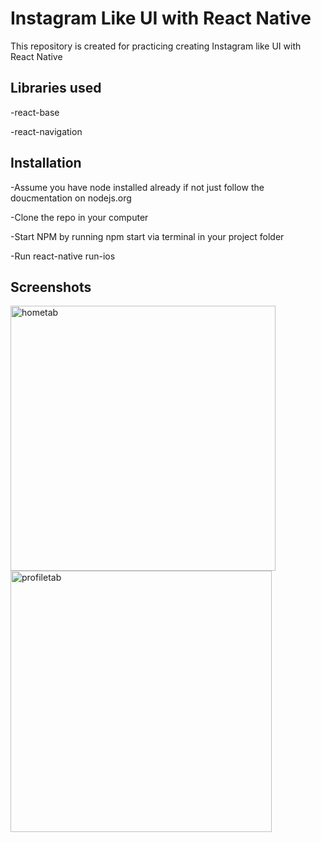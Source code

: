 # Instagram Like UI with React Native
This repository is created for practicing creating Instagram like UI with React Native

## Libraries used
-react-base

-react-navigation

## Installation
  -Assume you have node installed already if not just follow the doucmentation on nodejs.org
  
  -Clone the repo in your computer
  
  -Start NPM by running npm start via terminal in your project folder
  
  -Run react-native run-ios

## Screenshots
<img width="424" alt="hometab" src="https://user-images.githubusercontent.com/1841822/44961197-f3221200-aeda-11e8-876c-31d329a1fff8.png">
<img width="418" alt="profiletab" src="https://user-images.githubusercontent.com/1841822/44961200-1220a400-aedb-11e8-91d7-7a770d0b1492.png">

